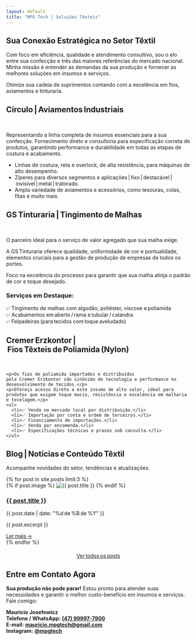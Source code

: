 ```yaml
---
layout: default
title: "MPG Tech | Soluções Têxteis"
---
```


<main class="container">

  <!-- Proposta -->
  <section id="proposta">
    <h2>Sua Conexão Estratégica no Setor Têxtil</h2>
    <p>Com foco em eficiência, qualidade e atendimento consultivo, sou o elo entre sua confecção e três das maiores referências do mercado nacional. Minha missão é entender as demandas da sua produção e fornecer as melhores soluções em insumos e serviços.</p>
    <p>Otimize sua cadeia de suprimentos contando com a excelência em fios, aviamentos e tinturaria.</p>
  </section>

  <!-- Aviamentos -->
  <section id="aviamentos" class="empresa-circulo">
    <h2>Círculo | Aviamentos Industriais</h2>
    <div class="carrossel-3x1" id="carrossel-circulo">
      <div class="carrossel-lista-imagens">
        <img src="{{ site.baseurl }}/imagens/circulo_linha_120_2.png" alt="">
        <img src="{{ site.baseurl }}/imagens/circulo_fitas_1.png" alt="">
        <img src="{{ site.baseurl }}/imagens/circulo_linha_overlock_1.png" alt="">
        <img src="{{ site.baseurl }}/imagens/circulo_ziper_1.png" alt="">
        <img src="{{ site.baseurl }}/imagens/circulo_colas.png" alt="">
        <img src="{{ site.baseurl }}/imagens/circulo_tesoura.png" alt="">
      </div>
    </div>
    <p>Representando a linha completa de insumos essenciais para a sua confecção. Fornecimento direto e consultoria para especificação correta de produtos, garantindo performance e durabilidade em todas as etapas de costura e acabamento.</p>
  <ul>
    <li>Linhas de costura, reta e overlock, de alta resistência, para máquinas de alto desempenho.</li>
    <li>Zíperes para diversos segmentos e aplicações | fixo | destacável | invisível | metal | tratorado.</li>
    <li>Ampla variedade de aviamentos e acessórios, como tesouras, colas, fitas e muito mais.</li>
  </ul>
  </section>

  <!-- Tinturaria -->
  <section id="tinturaria" class="empresa-gs">
    <h2>GS Tinturaria | Tingimento de Malhas</h2>
    <div class="carrossel-3x1" id="carrossel-gs">
      <div class="carrossel-lista-imagens">
        <img src="{{ site.baseurl }}/imagens/gs_acabamento_1.png" alt="">
        <img src="{{ site.baseurl }}/imagens/gs_acabamento_2.png" alt="">
        <img src="{{ site.baseurl }}/imagens/gs_acabamento_3.png" alt="">
        <img src="{{ site.baseurl }}/imagens/gs_maquinas_1.png" alt="">
        <img src="{{ site.baseurl }}/imagens/gs_rama_1.png" alt="">
      </div>
    </div>
    <p>O parceiro ideal para o serviço de valor agregado que sua malha exige.</p>
  <p>A GS Tinturaria oferece qualidade, uniformidade de cor e pontualidade, elementos cruciais para a gestão de produção de empresas de todos os portes.</p>
  <p>Foco na excelência do processo para garantir que sua malha atinja o padrão de cor e toque desejado.</p>

  <h3 style="color: var(--cor-primaria); margin-top: 20px;">Serviços em Destaque:</h3>
  <ul style="list-style-type: none; padding-left: 0;">
    <li>✅ Tingimento de malhas com algodão, poliéster, viscose e poliamida</li>
    <li>✅ Acabamentos em aberto / rama e tubular / calandra</li>
    <li>✅ Felpadeiras (para tecidos com toque aveludado)</li>
  </ul>
  </section>

  <!-- Fios -->
  <section id="fios" class="empresa-cremer">
    <h2>Cremer Erzkontor | Fios Têxteis de Poliamida (Nylon)</h2>
    <div class="carrossel-3x1" id="carrossel-cremer">
      <div class="carrossel-lista-imagens">
        <img src="{{ site.baseurl }}/imagens/cremer_homem_1.png" alt="">
        <img src="{{ site.baseurl }}/imagens/cremer_pecas_1.png" alt="">
        <img src="{{ site.baseurl }}/imagens/cremer_mulher_1.png" alt="">
        <img src="{{ site.baseurl }}/imagens/cremer_pecas_2.png" alt="">
        <img src="{{ site.baseurl }}/imagens/cremer_pecas_3.png" alt="">
      </div>
    </div>

    <p>Os fios de poliamida importados e distribuídos pela Cremer Erzkontor são sinônimo de tecnologia e performance no desenvolvimento de tecidos.</p>
    <p>Ofereço acesso direto a este insumo de alto valor, ideal para produtos que exigem toque macio, resistência e excelência em malharia e tecelagem.</p>
    <ul>
      <li>✅ Venda no mercado local por distribuição.</li>
      <li>✅ Importação por conta e ordem de terceiros.</li>
      <li>✅ Financiamento de importações.</li>
      <li>✅ Venda por encomenda.</li>
      <li>✅ Especificações técnicas e prazos sob consulta.</li>
    </ul>
  </section>

  <!-- Blog -->
  <section id="blog">
    <h2>Blog | Notícias e Conteúdo Têxtil</h2>
    <p>Acompanhe novidades do setor, tendências e atualizações.</p>
    <div class="blog-container">
      {% for post in site.posts limit:3 %}
        <div class="blog-card">
          {% if post.image %}
            <img src="{{ post.image | relative_url }}" alt="{{ post.title }}" class="thumb-blog">
          {% endif %}
          <h3><a href="{{ post.url | relative_url }}">{{ post.title }}</a></h3>
          <p class="data-post">{{ post.date | date: "%d de %B de %Y" }}</p>
          <p>{{ post.excerpt }}</p>
          <a class="leia-mais" href="{{ post.url | relative_url }}">Ler mais →</a>
        </div>
      {% endfor %}
    </div>
    <p style="text-align:center; margin-top:20px;">
      <a href="{{ '/blog/' | relative_url }}">Ver todos os posts</a>
    </p>
  </section>

  <!-- Contato -->
<section id="contato">
  <h2>Entre em Contato Agora</h2>

  <p>
    <strong>Sua produção não pode parar!</strong>
    Estou pronto para atender suas necessidades e garantir o melhor custo-benefício
    em insumos e serviços. Fale comigo:
  </p>

  <p>
    <strong>Mauricio Josefowicz</strong><br>
    <strong>Telefone / WhatsApp:</strong>
    <a href="https://wa.me/5547999977900" target="_blank"><strong>(47) 99997-7900</strong></a><br>
    <strong>E-mail:</strong>
    <a href="mailto:mauricio.mpgtech@gmail.com"><strong>mauricio.mpgtech@gmail.com</strong></a><br>
    <strong>Instagram:</strong>
    <a href="https://www.instagram.com/mpgtech" target="_blank"><strong>@mpgtech</strong></a>
  </p>
</section>

</main>

<script>
  function iniciarCarrossel(idCarrossel, intervalo) {
    const carrossel = document.getElementById(idCarrossel);
    if (!carrossel) return;
    const lista = carrossel.querySelector('.carrossel-lista-imagens');
    const imagens = Array.from(lista.querySelectorAll('img'));
    const blocos = [];
    const num = imagens.length;
    for (let i = 0; i < num; i += 3) {
      const bloco = document.createElement('div');
      bloco.classList.add('carrossel-bloco');
      for (let j = 0; j < 3; j++) {
        const img = imagens[(i + j) % num];
        bloco.append(img.cloneNode(true));
      }
      blocos.push(bloco);
      carrossel.append(bloco);
    }
    lista.remove();
    let indice = 0;
    function mostrar(i){
      blocos.forEach(b=>b.classList.remove('ativo'));
      blocos[i].classList.add('ativo');
    }
    function proximo(){
      indice=(indice+1)%blocos.length; mostrar(indice);
    }
    mostrar(indice);
    if(blocos.length>1) setInterval(proximo,intervalo);
  }
  document.addEventListener('DOMContentLoaded',()=>{
    iniciarCarrossel('carrossel-circulo',5000);
    iniciarCarrossel('carrossel-gs',5000);
    iniciarCarrossel('carrossel-cremer',5000);
  });
</script>
